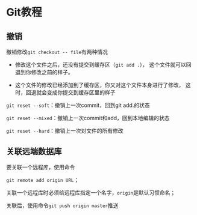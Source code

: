 # Git教程

## 撤销

撤销修改`git checkout -- file`有两种情况

* 修改这个文件之后，还没有提交到缓存区（`git add .`），
  这个文件就可以回退到你修改之前的样子。
  
* 这个文件的修改已经添加到了缓存区，你又对这个文件本身进行了修改，
  这时，回退就会变成你提交到缓存区里的样子

`git reset --soft`：撤销上一次commit，回到git add.的状态

`git reset --mixed`：撤销上一次commit和add，回到本地编辑的状态

`git reset --hard`：撤销上一次对文件的所有修改

## 关联远端数据库

要关联一个远程库，使用命令

`git remote add origin URL`；

关联一个远程库时必须给远程库指定一个名字，`origin`是默认习惯命名；

关联后，使用命令`git push origin master`推送

